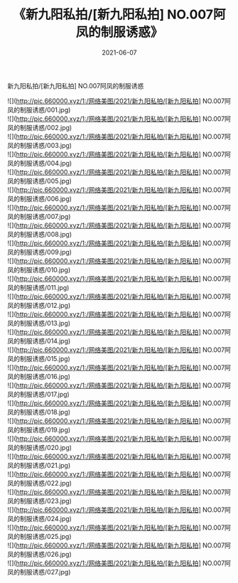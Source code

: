﻿---
layout: post
title:  《新九阳私拍/[新九阳私拍] NO.007阿凤的制服诱惑》
date:   2021-06-07
img: http://pic.660000.xyz/1:/网络美图/2021/新九阳私拍/[新九阳私拍] NO.007阿凤的制服诱惑/000.jpg
categories: [美女, 清纯, 唯美]
---

新九阳私拍/[新九阳私拍] NO.007阿凤的制服诱惑

 ![](http://pic.660000.xyz/1:/网络美图/2021/新九阳私拍/[新九阳私拍] NO.007阿凤的制服诱惑/001.jpg) <br>![](http://pic.660000.xyz/1:/网络美图/2021/新九阳私拍/[新九阳私拍] NO.007阿凤的制服诱惑/002.jpg) <br>![](http://pic.660000.xyz/1:/网络美图/2021/新九阳私拍/[新九阳私拍] NO.007阿凤的制服诱惑/003.jpg) <br>![](http://pic.660000.xyz/1:/网络美图/2021/新九阳私拍/[新九阳私拍] NO.007阿凤的制服诱惑/004.jpg) <br>![](http://pic.660000.xyz/1:/网络美图/2021/新九阳私拍/[新九阳私拍] NO.007阿凤的制服诱惑/005.jpg) <br>![](http://pic.660000.xyz/1:/网络美图/2021/新九阳私拍/[新九阳私拍] NO.007阿凤的制服诱惑/006.jpg) <br>![](http://pic.660000.xyz/1:/网络美图/2021/新九阳私拍/[新九阳私拍] NO.007阿凤的制服诱惑/007.jpg) <br>![](http://pic.660000.xyz/1:/网络美图/2021/新九阳私拍/[新九阳私拍] NO.007阿凤的制服诱惑/008.jpg) <br>![](http://pic.660000.xyz/1:/网络美图/2021/新九阳私拍/[新九阳私拍] NO.007阿凤的制服诱惑/009.jpg) <br>![](http://pic.660000.xyz/1:/网络美图/2021/新九阳私拍/[新九阳私拍] NO.007阿凤的制服诱惑/010.jpg) <br>![](http://pic.660000.xyz/1:/网络美图/2021/新九阳私拍/[新九阳私拍] NO.007阿凤的制服诱惑/011.jpg) <br>![](http://pic.660000.xyz/1:/网络美图/2021/新九阳私拍/[新九阳私拍] NO.007阿凤的制服诱惑/012.jpg) <br>![](http://pic.660000.xyz/1:/网络美图/2021/新九阳私拍/[新九阳私拍] NO.007阿凤的制服诱惑/013.jpg) <br>![](http://pic.660000.xyz/1:/网络美图/2021/新九阳私拍/[新九阳私拍] NO.007阿凤的制服诱惑/014.jpg) <br>![](http://pic.660000.xyz/1:/网络美图/2021/新九阳私拍/[新九阳私拍] NO.007阿凤的制服诱惑/015.jpg) <br>![](http://pic.660000.xyz/1:/网络美图/2021/新九阳私拍/[新九阳私拍] NO.007阿凤的制服诱惑/016.jpg) <br>![](http://pic.660000.xyz/1:/网络美图/2021/新九阳私拍/[新九阳私拍] NO.007阿凤的制服诱惑/017.jpg) <br>![](http://pic.660000.xyz/1:/网络美图/2021/新九阳私拍/[新九阳私拍] NO.007阿凤的制服诱惑/018.jpg) <br>![](http://pic.660000.xyz/1:/网络美图/2021/新九阳私拍/[新九阳私拍] NO.007阿凤的制服诱惑/019.jpg) <br>![](http://pic.660000.xyz/1:/网络美图/2021/新九阳私拍/[新九阳私拍] NO.007阿凤的制服诱惑/020.jpg) <br>![](http://pic.660000.xyz/1:/网络美图/2021/新九阳私拍/[新九阳私拍] NO.007阿凤的制服诱惑/021.jpg) <br>![](http://pic.660000.xyz/1:/网络美图/2021/新九阳私拍/[新九阳私拍] NO.007阿凤的制服诱惑/022.jpg) <br>![](http://pic.660000.xyz/1:/网络美图/2021/新九阳私拍/[新九阳私拍] NO.007阿凤的制服诱惑/023.jpg) <br>![](http://pic.660000.xyz/1:/网络美图/2021/新九阳私拍/[新九阳私拍] NO.007阿凤的制服诱惑/024.jpg) <br>![](http://pic.660000.xyz/1:/网络美图/2021/新九阳私拍/[新九阳私拍] NO.007阿凤的制服诱惑/025.jpg) <br>![](http://pic.660000.xyz/1:/网络美图/2021/新九阳私拍/[新九阳私拍] NO.007阿凤的制服诱惑/026.jpg) <br>![](http://pic.660000.xyz/1:/网络美图/2021/新九阳私拍/[新九阳私拍] NO.007阿凤的制服诱惑/027.jpg) <br>